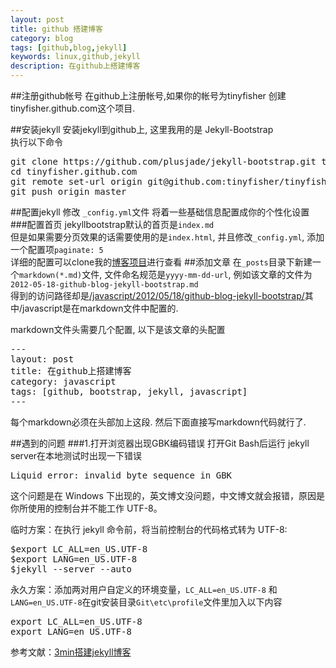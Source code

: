 ```yaml
---
layout: post
title: github 搭建博客
category: blog
tags: [github,blog,jekyll]
keywords: linux,github,jekyll
description: 在github上搭建博客
---
```

##注册github帐号
在github上注册帐号,如果你的帐号为tinyfisher 创建tinyfisher.github.com这个项目.

##安装jekyll
安装jekyll到github上, 这里我用的是 Jekyll-Bootstrap  
执行以下命令
<pre class="prettyprint linenums lang-clj">
git clone https://github.com/plusjade/jekyll-bootstrap.git tinyfisher.github.com
cd tinyfisher.github.com
git remote set-url origin git@github.com:tinyfisher/tinyfisher.github.com.git
git push origin master
</pre>

##配置jekyll
修改 `_config.yml`文件
将着一些基础信息配置成你的个性化设置
###配置首页
jekyllbootstrap默认的首页是`index.md`  
但是如果需要分页效果的话需要使用的是`index.html`, 并且修改`_config.yml`, 添加一个配置项`paginate: 5`  
详细的配置可以clone我的[博客项目](https://github.com/tinyfisher/tinyfisher.github.com)进行查看
##添加文章
在`_posts`目录下新建一个`markdown(*.md)`文件, 文件命名规范是`yyyy-mm-dd-url`, 例如该文章的文件为`2012-05-18-github-blog-jekyll-bootstrap.md`  
得到的访问路径却是[/javascript/2012/05/18/github-blog-jekyll-bootstrap/]()其中/javascript是在markdown文件中配置的.  

markdown文件头需要几个配置, 以下是该文章的头配置
<pre class="prettyprint linenums lang-clj">
---
layout: post
title: 在github上搭建博客
category: javascript
tags: [github, bootstrap, jekyll, javascript]
---
</pre>
每个markdown必须在头部加上这段. 然后下面直接写markdown代码就行了.

##遇到的问题
###1.打开浏览器出现GBK编码错误
打开Git Bash后运行 jekyll server在本地测试时出现一下错误  
<pre>
Liquid error: invalid byte sequence in GBK
</pre>
这个问题是在 Windows 下出现的，英文博文没问题，中文博文就会报错，原因是你所使用的控制台并不能工作 UTF-8。  

临时方案：在执行 jekyll 命令前，将当前控制台的代码格式转为 UTF-8:
<pre>
$export LC_ALL=en_US.UTF-8
$export LANG=en_US.UTF-8
$jekyll --server --auto
</pre>
永久方案：添加两对用户自定义的环境变量，`LC_ALL=en_US.UTF-8` 和 `LANG=en_US.UTF-8`在git安装目录`Git\etc\profile`文件里加入以下内容
<pre>
export LC_ALL=en_US.UTF-8
export LANG=en_US.UTF-8
</pre>

参考文献：[3min搭建jekyll博客](http://jekyllbootstrap.com/)